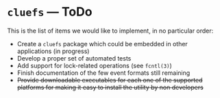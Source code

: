 # `cluefs` — ToDo

This is the list of items we would like to implement, in no particular order:

* Create a `cluefs` package which could be embedded in other applications (in progress)
* Develop a proper set of automated tests
* Add support for lock-related operations (see `fcntl(3)`)
* Finish documentation of the few event formats still remaining
* ~~Provide downloadable executables for each one of the supported platforms for making it easy to install the utility by non developers~~
